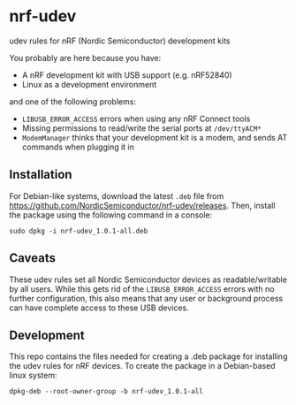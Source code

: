 # nrf-udev

udev rules for nRF (Nordic Semiconductor) development kits


You probably are here because you have:

- A nRF development kit with USB support (e.g. nRF52840)
- Linux as a development environment

and one of the following problems:

- `LIBUSB_ERROR_ACCESS` errors when using any nRF Connect tools
- Missing permissions to read/write the serial ports at `/dev/ttyACM*`
- `ModemManager` thinks that your development kit is a modem, and sends AT commands when plugging it in


## Installation

For Debian-like systems, download the latest `.deb` file from https://github.com/NordicSemiconductor/nrf-udev/releases. Then, install the package using the following command in a console:

```
sudo dpkg -i nrf-udev_1.0.1-all.deb
```

## Caveats

These udev rules set all Nordic Semiconductor devices as readable/writable by all users. While this gets rid of the `LIBUSB_ERROR_ACCESS` errors with no further configuration, this also means that any user or background process can have complete access to these USB devices.


## Development

This repo contains the files needed for creating a .deb package for installing the udev rules for nRF devices. To create the package in a Debian-based linux system:

```
dpkg-deb --root-owner-group -b nrf-udev_1.0.1-all
```
